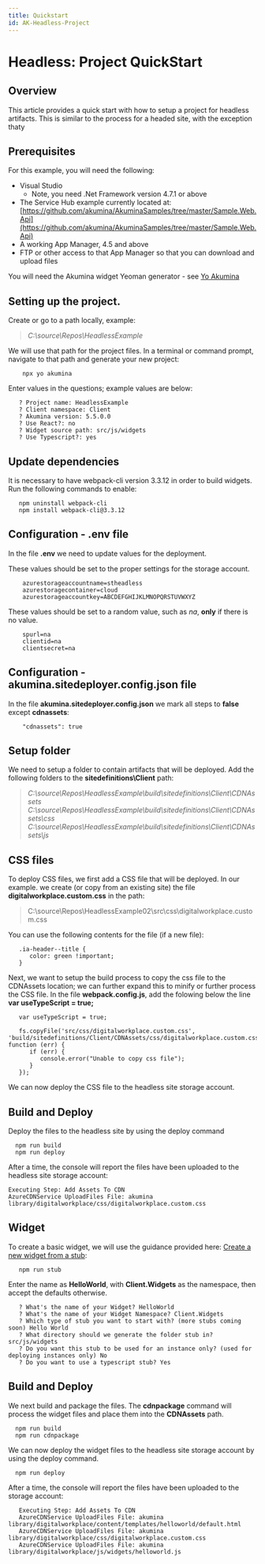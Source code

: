 ```yaml
---
title: Quickstart
id: AK-Headless-Project
---
```


# Headless: Project QuickStart

## Overview

This article provides a quick start with how to setup a project for headless artifacts. This is similar to the process for a headed site, with the exception thaty 

## Prerequisites

For this example, you will need the following:

- Visual Studio
  - Note, you need .Net Framework version 4.7.1 or above
- The Service Hub example currently located at: [https://github.com/akumina/AkuminaSamples/tree/master/Sample.Web.Api](https://github.com/akumina/AkuminaSamples/tree/master/Sample.Web.Api)
- A working App Manager, 4.5 and above
- FTP or other access to that App Manager so that you can download and upload files

You will need the Akumina widget Yeoman generator - see [Yo Akumina](https://akumina.github.io/docs/Yo-Akumina)

## Setting up the project.

Create or go to a path locally, example:

> *C:\source\Repos\HeadlessExample*

We will use that path for the project files. In a terminal or command prompt, navigate to that path and generate your new project:

```
    npx yo akumina
```
Enter values in the questions; example values are below:
```
   ? Project name: HeadlessExample
   ? Client namespace: Client
   ? Akumina version: 5.5.0.0
   ? Use React?: no
   ? Widget source path: src/js/widgets
   ? Use Typescript?: yes
```

## Update dependencies
It is necessary to have webpack-cli version 3.3.12 in order to build widgets. Run the following commands to enable:
```
   npm uninstall webpack-cli
   npm install webpack-cli@3.3.12
```

## Configuration - .env file
In the file **.env** we need to update values for the deployment.

These values should be set to the proper settings for the storage account.
```
    azurestorageaccountname=stheadless
    azurestoragecontainer=cloud
    azurestorageaccountkey=ABCDEFGHIJKLMNOPQRSTUVWXYZ
```

These values should be set to a random value, such as *na*, **only** if there is no value.
```
    spurl=na
    clientid=na
    clientsecret=na
```

## Configuration - akumina.sitedeployer.config.json file
In the file **akumina.sitedeployer.config.json** we mark all steps to **false** except **cdnassets**:
```
    "cdnassets": true
```

## Setup folder
We need to setup a folder to contain artifacts that will be deployed. Add the following folders  to the **sitedefinitions\Client** path:

> *C:\source\Repos\HeadlessExample\build\sitedefinitions\Client\CDNAssets*
> *C:\source\Repos\HeadlessExample\build\sitedefinitions\Client\CDNAssets\css*
> *C:\source\Repos\HeadlessExample\build\sitedefinitions\Client\CDNAssets\js*

## CSS files
To deploy CSS files, we first add a CSS file that will be deployed. In our example. we create (or copy from an existing site) the file **digitalworkplace.custom.css** in the path:

> C:\source\Repos\HeadlessExample02\src\css\digitalworkplace.custom.css

You can use the following contents for the file (if a new file):
```
   .ia-header--title {
      color: green !important;
   }
```
Next, we want to setup the build process to copy the css file to the CDNAssets location; we can further expand this to minify or further process the CSS file. In the file **webpack.config.js**, add the folowing below the line **var useTypeScript = true;**
```
   var useTypeScript = true;
   
   fs.copyFile('src/css/digitalworkplace.custom.css', 'build/sitedefinitions/Client/CDNAssets/css/digitalworkplace.custom.css', function (err) {
      if (err) {
         console.error("Unable to copy css file");
      }
   });
```
We can now deploy the CSS file to the headless site storage account.

## Build and Deploy
Deploy the files to the headless site by using the deploy command
```
  npm run build
  npm run deploy
```
After a time, the console will report the files have been uploaded to the headless site storage account:
```
Executing Step: Add Assets To CDN
AzureCDNService UploadFiles File: akumina library/digitalworkplace/css/digitalworkplace.custom.css
```

## Widget
To create a basic widget, we will use the guidance provided here: [Create a new widget from a stub](https://akumina.github.io/docs/Akumina-Widgets-Build-New#create-a-new-widget-from-a-stub):
```
   npm run stub
```
Enter the name as **HelloWorld**, with **Client.Widgets** as the namespace, then accept the defaults otherwise.
```
   ? What's the name of your Widget? HelloWorld
   ? What's the name of your Widget Namespace? Client.Widgets
   ? Which type of stub you want to start with? (more stubs coming soon) Hello World
   ? What directory should we generate the folder stub in? src/js/widgets
   ? Do you want this stub to be used for an instance only? (used for deploying instances only) No
   ? Do you want to use a typescript stub? Yes
```

## Build and Deploy
We next build and package the files. The **cdnpackage** command will process the widget files and place them into the **CDNAssets** path.
```
  npm run build
  npm run cdnpackage
```
We can now deploy the widget files to the headless site storage account by using the deploy command.
```
  npm run deploy
```
After a time, the console will report the files have been uploaded to the storage account:
```
   Executing Step: Add Assets To CDN
   AzureCDNService UploadFiles File: akumina library/digitalworkplace/content/templates/helloworld/default.html
   AzureCDNService UploadFiles File: akumina library/digitalworkplace/css/digitalworkplace.custom.css
   AzureCDNService UploadFiles File: akumina library/digitalworkplace/js/widgets/helloworld.js
```
